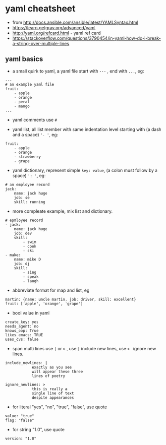 # yaml cheatsheet

* from http://docs.ansible.com/ansible/latest/YAMLSyntax.html
* https://learn.getgrav.org/advanced/yaml
* http://yaml.org/refcard.html - yaml ref card
* https://stackoverflow.com/questions/3790454/in-yaml-how-do-i-break-a-string-over-multiple-lines

## yaml basics
* a small quirk to yaml, a yaml file start with `---` , end with `...`, eg:
```
---
# an example yaml file
fruit:
    - apple
    - orange
    - peral
    - mango
...
```

* yaml comments use `#`

* yaml list, all list member with same indentation level starting with (a dash and a space) `'- '`, eg:

```
fruit:
    - apple
    - orange
    - strawberry
    - grape
```

* yaml dictionary, represent simple `key: value`, (a colon must follow by a space) `': '`, eg:
```
# an employee record
jack:
    name: jack huge
    job: se
    skill: running
```

* more compleate example, mix list and dictionary.
```
# epmloyee record
- jack:
    name: jack huge
    job: dev
    skill:
        - swim
        - cook
        - ski
- make:
    name: mike D
    job: dj
    skill:
        - sing
        - speak
        - laugh
```

* abbreviate format for map and list, eg
```
martin: {name: uncle martin, job: driver, skill: excellent}
fruit: ['apple', 'orange', 'grape']
```

* bool value in yaml
```
create_key: yes
needs_agent: no
knows_oop: True
likes_emacs: TRUE
uses_cvs: false
```

* span multi lines use `|` or `>` , use `|` include new lines, use `> ` ignore new lines.

```
include_newlines: |
            exactly as you see
            will appear these three
            lines of poetry

ignore_newlines: >
            this is really a
            single line of text
            despite appearances
```

* for literal "yes", "no", "true", "false", use quote

```
value: "true"
flag: "false"
```

* for string "1.0", use quote
```
version: "1.0"
```
